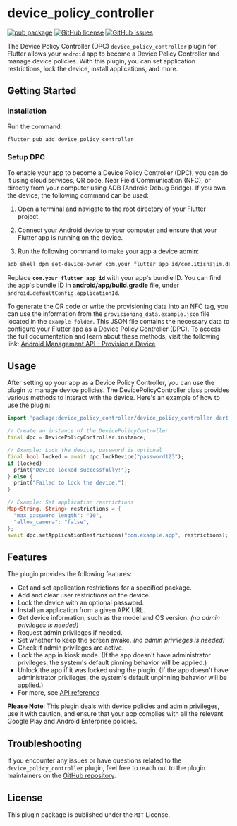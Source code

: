 # device_policy_controller

[![pub package](https://img.shields.io/pub/v/device_policy_controller.svg)](https://pub.dartlang.org/packages/device_policy_controller) [![GitHub license](https://img.shields.io/github/license/itisnajim/device_policy_controller)](https://github.com/itisnajim/device_policy_controller/blob/master/LICENSE)  [![GitHub issues](https://img.shields.io/github/issues/itisnajim/device_policy_controller)](https://github.com/itisnajim/device_policy_controller/issues)

The Device Policy Controller (DPC) `device_policy_controller` plugin for Flutter allows your `android` app to become a Device Policy Controller and manage device policies. With this plugin, you can set application restrictions, lock the device, install applications, and more.

## Getting Started

### Installation

Run the command:
```bash
flutter pub add device_policy_controller
```

### Setup DPC

To enable your app to become a Device Policy Controller (DPC), you can do it using cloud services, QR code, Near Field Communication (NFC), or directly from your computer using ADB (Android Debug Bridge). If you own the device, the following command can be used:

1. Open a terminal and navigate to the root directory of your Flutter project.

2. Connect your Android device to your computer and ensure that your Flutter app is running on the device.

3. Run the following command to make your app a device admin:

```bash
adb shell dpm set-device-owner com.your_flutter_app_id/com.itisnajim.device_policy_controller.AppDeviceAdminReceiver
```
Replace **`com.your_flutter_app_id`** with your app's bundle ID. You can find the app's bundle ID in **android/app/build.gradle** file, under `android.defaultConfig.applicationId`.

To generate the QR code or write the provisioning data into an NFC tag, you can use the information from the `provisioning_data.example.json` file located in the `example folder`. This JSON file contains the necessary data to configure your Flutter app as a Device Policy Controller (DPC).
To access the full documentation and learn about these methods, visit the following link:
[Android Management API - Provision a Device](https://developers.google.com/android/management/provision-device#qr_code_method)

## Usage

After setting up your app as a Device Policy Controller, you can use the plugin to manage device policies. The DevicePolicyController class provides various methods to interact with the device. Here's an example of how to use the plugin:


```dart
import 'package:device_policy_controller/device_policy_controller.dart';

// Create an instance of the DevicePolicyController
final dpc = DevicePolicyController.instance;

// Example: Lock the device, password is optional
final bool locked = await dpc.lockDevice("password123");
if (locked) {
  print("Device locked successfully!");
} else {
  print("Failed to lock the device.");
}

// Example: Set application restrictions
Map<String, String> restrictions = {
  "max_password_length": "10",
  "allow_camera": "false",
};
await dpc.setApplicationRestrictions("com.example.app", restrictions);
```

## Features
The plugin provides the following features:

* Get and set application restrictions for a specified package.
* Add and clear user restrictions on the device.
* Lock the device with an optional password.
* Install an application from a given APK URL.
* Get device information, such as the model and OS version. *(no admin privileges is needed)*
* Request admin privileges if needed.
* Set whether to keep the screen awake. *(no admin privileges is needed)*
* Check if admin privileges are active.
* Lock the app in kiosk mode. (If the app doesn't have administrator privileges, the system's default pinning behavior will be applied.)
* Unlock the app if it was locked using the plugin. (If the app doesn't have administrator privileges, the system's default unpinning behavior will be applied.)
* For more, see [API reference](https://pub.dev/documentation/device_policy_controller/latest/)

**Please Note**: This plugin deals with device policies and admin privileges, use it with caution, and ensure that your app complies with all the relevant Google Play and Android Enterprise policies.

## Troubleshooting
If you encounter any issues or have questions related to the `device_policy_controller` plugin, feel free to reach out to the plugin maintainers on the [GitHub repository](https://github.com/itisnajim/device_policy_controller).

## License
This plugin package is published under the `MIT` License.
